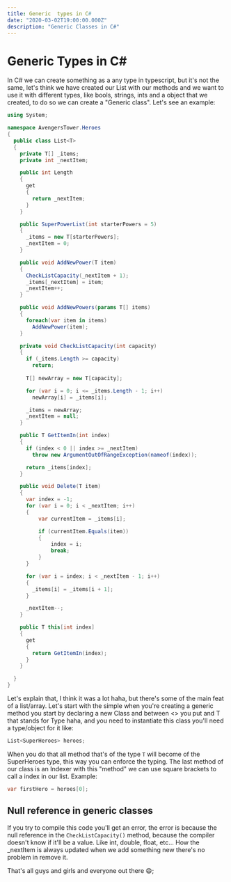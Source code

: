 ```yaml
---
title: Generic  types in C#
date: "2020-03-02T19:00:00.000Z"
description: "Generic Classes in C#"
---
```

# Generic Types in C#
In C# we can create something as a any type in typescript, but it's not the same, let's think we have created our List with our methods
and we want to use it with different types, like bools, strings, ints and a object that we created, to do so we can create a "Generic class".
Let's see an example:
```csharp
using System;

namespace AvengersTower.Heroes
{
  public class List<T>
  {
    private T[] _items;
    private int _nextItem;

    public int Length
    {
      get
      {
        return _nextItem;
      }
    }

    public SuperPowerList(int starterPowers = 5)
    {
      _items = new T[starterPowers];
      _nextItem = 0;
    }

    public void AddNewPower(T item)
    {
      CheckListCapacity(_nextItem + 1);
      _items[_nextItem] = item;
      _nextItem++;
    }

    public void AddNewPowers(params T[] items)
    {
      foreach(var item in items)
        AddNewPower(item);
    }

    private void CheckListCapacity(int capacity)
    {
      if (_items.Length >= capacity)
        return;
      
      T[] newArray = new T[capacity];

      for (var i = 0; i <= _items.Length - 1; i++)
        newArray[i] = _items[i];

      _items = newArray;
      _nextItem = null;
    }

    public T GetItemIn(int index)
    {
      if (index < 0 || index >= _nextItem)
        throw new ArgumentOutOfRangeException(nameof(index));

      return _items[index];
    }

    public void Delete(T item)
    {
      var index = -1;
      for (var i = 0; i < _nextItem; i++)
      {
          var currentItem = _items[i];

          if (currentItem.Equals(item))
          {
              index = i;
              break;
          }
      }

      for (var i = index; i < _nextItem - 1; i++)
      {
        _items[i] = _items[i + 1];
      }

      _nextItem--;
    }

    public T this[int index]
    {
      get
      {
        return GetItemIn(index);
      }
    }

  }
}

```

Let's explain that, I think it was a lot haha, but there's some of the main feat of a list/array.
Let's start with the simple when you're creating a generic method you start by declaring a new Class and between <> you put and T that stands for Type haha, and you need to instantiate this class you'll need a type/object for it like:
``` csharp
List<SuperHeroes> heroes; 
```
When you do that all method that's of the type `T` will become of the SuperHeroes type, this way you can enforce the typing.
The last method of our class is an Indexer with this "method" we can use square brackets to call a index in our list. Example:
``` csharp
var firstHero = heroes[0]; 
```

## Null reference in generic classes
If you try to compile this code you'll get an error, the error is because the null reference in the ``CheckListCapacity()`` method, because the compiler doesn't know if it'll be a value. Like int, double, float, etc...
How the _nextItem is always updated when we add something new there's no problem in remove it.



That's all guys and girls and everyone out there 😄;